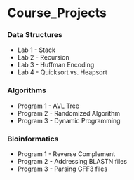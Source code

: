 # Course_Projects
### Data Structures
- Lab 1 - Stack
- Lab 2 - Recursion
- Lab 3 - Huffman Encoding
- Lab 4 - Quicksort vs. Heapsort

### Algorithms
- Program 1 - AVL Tree
- Program 2 - Randomized Algorithm
- Program 3 - Dynamic Programming

### Bioinformatics
- Program 1 - Reverse Complement
- Program 2 - Addressing BLASTN files
- Program 3 - Parsing GFF3 files
